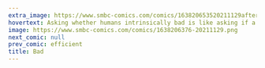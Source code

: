 ```yaml
---
extra_image: https://www.smbc-comics.com/comics/163820653520211129after.png
hovertext: Asking whether humans intrinsically bad is like asking if a sword is intrinsically bad. The answer is yes, with occasional exceptions.
image: https://www.smbc-comics.com/comics/1638206376-20211129.png
next_comic: null
prev_comic: efficient
title: Bad
---
```


